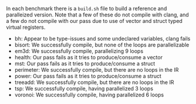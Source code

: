In each benchmark there is a `build.sh` file to build a reference and
paralleized version.
Note that a few of these do not compile with clang, and a few do not compile
with our pass due to use of vector and struct typed virtual registers.
* bh: Appear to be type-issues and some undeclared variables, clang fails
* bisort: We successfully compile, but none of the loops are parallelizable
* em3d: We successfully compile, parallelizing 9 loops
* health: Our pass fails as it tries to produce/consume a vector
* mst: Our pass fails as it tries to produce/consume a struct
* perimeter: We successfully compile, but there are no loops in the IR
* power: Our pass fails as it tries to produce/consume a struct
* treeadd: We successfully compile, but there are no loops in the IR
* tsp: We successfully compile, having parallelized 3 loops
* voronoi: We successfully compile, having parallelized 6 loops
